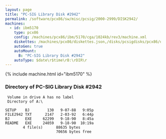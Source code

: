 ```yaml
---
layout: page
title: "PC-SIG Library Disk #2942"
permalink: /software/pcx86/sw/misc/pcsig/2000-2999/DISK2942/
machines:
  - id: ibm5170
    type: pcx86
    config: /machines/pcx86/ibm/5170/cga/1024kb/rev3/machine.xml
    diskettes: /machines/pcx86/diskettes.json,/disks/pcsigdisks/pcx86/diskettes.json
    autoGen: true
    autoMount:
      B: "PC-SIG Library Disk #2942"
    autoType: $date\r$time\rB:\rDIR\r
---
```


{% include machine.html id="ibm5170" %}

### Directory of PC-SIG Library Disk #2942

     Volume in drive A has no label
     Directory of A:\

    SETUP    BJ        130   9-07-88   9:05p
    FILE2942 TXT      2147   2-03-92   6:44p
    BJ       EXE     62299   9-18-90   8:45a
    README   EXE     24059   9-18-90  10:19a
            4 file(s)      88635 bytes
                           70656 bytes free
